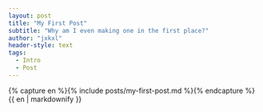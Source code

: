 ```yaml
---
layout: post
title: "My First Post"
subtitle: "Why am I even making one in the first place?"
author: "jxkxl"
header-style: text
tags:
  - Intro
  - Post
---
```


<!-- English Version -->
<div class="en post-container">
    {% capture en %}{% include posts/my-first-post.md %}{% endcapture %}
    {{ en | markdownify }}
</div>
